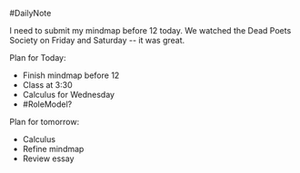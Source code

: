 #DailyNote 

I need to submit my mindmap before 12 today. We watched the Dead Poets Society on Friday and Saturday -- it was great.

Plan for Today:
- Finish mindmap before 12
- Class at 3:30
- Calculus for Wednesday
- #RoleModel?

Plan for tomorrow:
- Calculus
- Refine mindmap
- Review essay 
